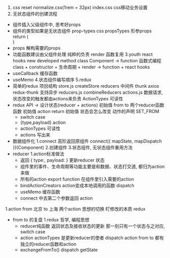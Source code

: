 1. css reset
  normalize.css(1rem = 32px)
  index.css css移动业务设置
2. 无状态组件的创建流程
  - 组件插入父级组件中, 思考好props
  - 组件的类型如果是无状态组件
      prop-types css propsTypes
      形参props
      return (<div></div>)
  - props 解构需要的props
  - 功能函数建议由父组件处理
      纯粹的负责 render
      函数复用
3.youth react hooks new developed method
    class Component -> function
    函数式编程
    class + constructor + 生命周期 + render -> function + react hooks
  - useCallback 缓存函数
  - useMemo
4.状态组件编写顺序
5.redux
  - 简单的redux 项目结构
    store.js createStore reducers
      中间件 thunk axios redux-thunk 支持异步
    reducers.js combineReducers
    actions.js 数据请求, 状态改变的触发都由actions来负责
      ActionTypes 可读性
  - redux API -> 设计状态(reducer + actions)
      初始值 from to 两个reducer函数
      函数 初始值 action return 初始值
      状态会怎么改变 动作的声明 SET_FROM
      - switch case
      - {type,payload} action
      - actionTypes 可读性
      - actions 写出来
  - 数据组件化
      1.connect 高阶返回原组件
        connect({
          mapState,
          mapDispatch
        })(Component)
      2.创建组件
      3.状态组件, 无状态组件重用方法
  - reducer
      1.action标准做法
      - 返回 { type:, payload: } 更新reducer
      状态
      - 组件里的事件、生命周期等功能主要是和数据、状态打交道, 都归为action来做
      - 所有的action export function
      在组件里引入需要的action
      - bindActionCreators
      action变成本地调用的函数
        dispatch
      - useMemo 缓存函数
      - connect 中去第二个参数返回 action

  1.action
    from 北京
    to 上海
    两个action 思想的切换
    盯修改的本质 redux

- from to 的复盘
    1.redux 哲学, 编程思想
    - reducer纯函数 返回状态及接收状态的更新
    那一刻只有一个状态与之对应, switch case
    - action actionTypes
        是更新reducer的使者 dispatch action
    from to 都有独立的reducer函数和action
    - exchangeFromTo()
        dispatch getState
  